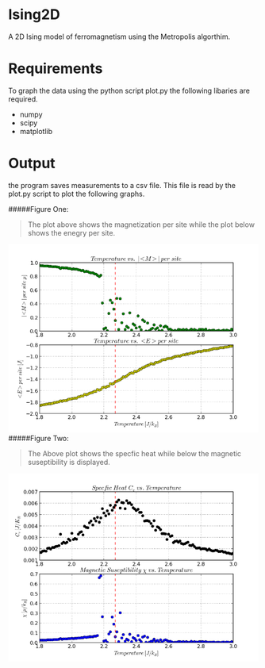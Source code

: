 Ising2D
=======

A 2D Ising model of ferromagnetism using the Metropolis algorthim.

Requirements
=======
To graph the data using the python script plot.py the following libaries are required.

* numpy
* scipy
* matplotlib

Output
=======
the program saves measurements to a csv file. This file is read by
the plot.py script to plot the following graphs. 

#####Figure One:
  >The plot above shows the magnetization per site while the plot below shows the enegry per site. 

![](Sample%20Plots/fig1.png?raw=true)
#####Figure Two:
  >The Above plot shows the specfic heat while below the magnetic suseptibility is displayed.

![](Sample%20Plots/fig2.png?raw=true)